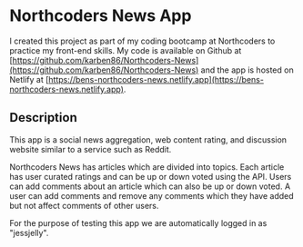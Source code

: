 # Northcoders News App

I created this project as part of my coding bootcamp at Northcoders to practice my front-end skills. My code is available on Github at [https://github.com/karben86/Northcoders-News](https://github.com/karben86/Northcoders-News) and the app is hosted on Netlify at [https://bens-northcoders-news.netlify.app](https://bens-northcoders-news.netlify.app).

## Description

This app is a social news aggregation, web content rating, and discussion website similar to a service such as Reddit.

Northcoders News has articles which are divided into topics. Each article has user curated ratings and can be up or down voted using the API. Users can add comments about an article which can also be up or down voted. A user can add comments and remove any comments which they have added but not affect comments of other users.

For the purpose of testing this app we are automatically logged in as "jessjelly".

